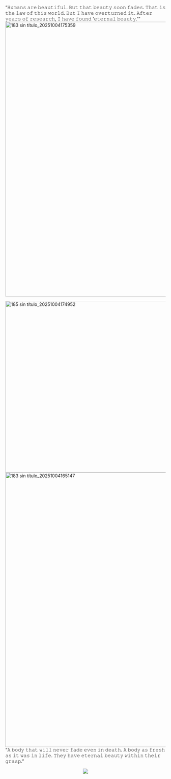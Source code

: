 “𝙷𝚞𝚖𝚊𝚗𝚜 𝚊𝚛𝚎 𝚋𝚎𝚊𝚞𝚝𝚒𝚏𝚞𝚕. 𝙱𝚞𝚝 𝚝𝚑𝚊𝚝 𝚋𝚎𝚊𝚞𝚝𝚢 𝚜𝚘𝚘𝚗 𝚏𝚊𝚍𝚎𝚜. 𝚃𝚑𝚊𝚝 𝚒𝚜 𝚝𝚑𝚎 𝚕𝚊𝚠 𝚘𝚏 𝚝𝚑𝚒𝚜 𝚠𝚘𝚛𝚕𝚍. 𝙱𝚞𝚝 𝙸 𝚑𝚊𝚟𝚎 𝚘𝚟𝚎𝚛𝚝𝚞𝚛𝚗𝚎𝚍 𝚒𝚝. 𝙰𝚏𝚝𝚎𝚛 𝚢𝚎𝚊𝚛𝚜 𝚘𝚏 𝚛𝚎𝚜𝚎𝚊𝚛𝚌𝚑, 𝙸 𝚑𝚊𝚟𝚎 𝚏𝚘𝚞𝚗𝚍 '𝚎𝚝𝚎𝚛𝚗𝚊𝚕 𝚋𝚎𝚊𝚞𝚝𝚢.'”
<img width="2160" height="862" alt="183 sin título_20251004175359" src="https://github.com/user-attachments/assets/160f313a-3183-49a3-9c0a-f55b4d2149c3" />

<img width="958" height="538" alt="185 sin título_20251004174952" src="https://github.com/user-attachments/assets/65e65a7a-7d5b-46eb-b363-8b5d0b53246b" />





<img width="2160" height="862" alt="183 sin título_20251004165147" src="https://github.com/user-attachments/assets/ff71271d-cdd8-4bf8-b115-caeef647f03d" />
“𝙰 𝚋𝚘𝚍𝚢 𝚝𝚑𝚊𝚝 𝚠𝚒𝚕𝚕 𝚗𝚎𝚟𝚎𝚛 𝚏𝚊𝚍𝚎 𝚎𝚟𝚎𝚗 𝚒𝚗 𝚍𝚎𝚊𝚝𝚑. 𝙰 𝚋𝚘𝚍𝚢 𝚊𝚜 𝚏𝚛𝚎𝚜𝚑 𝚊𝚜 𝚒𝚝 𝚠𝚊𝚜 𝚒𝚗 𝚕𝚒𝚏𝚎. 𝚃𝚑𝚎𝚢 𝚑𝚊𝚟𝚎 𝚎𝚝𝚎𝚛𝚗𝚊𝚕 𝚋𝚎𝚊𝚞𝚝𝚢 𝚠𝚒𝚝𝚑𝚒𝚗 𝚝𝚑𝚎𝚒𝚛 𝚐𝚛𝚊𝚜𝚙.”

<p align="center">
  <a href="https://spotify-github-profile.kittinanx.com/api/view?uid=31pmpcnt2uod2athmgdwtem7jkde&redirect=true">
    <img src="https://spotify-github-profile.kittinanx.com/api/view?uid=31pmpcnt2uod2athmgdwtem7jkde&cover_image=true&theme=default&show_offline=false&background_color=000000&interchange=true&profanity=false&bar_color_cover=false&bar_color=ffffff">
  </a>
</p>
